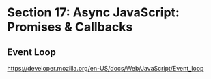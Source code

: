 # Section 17: Async JavaScript: Promises & Callbacks

## Event Loop

https://developer.mozilla.org/en-US/docs/Web/JavaScript/Event_loop
